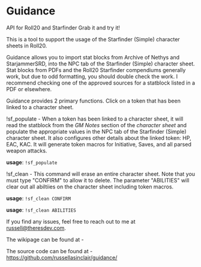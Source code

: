 # Guidance
API for Roll20 and Starfinder
Grab it and try it!

This is a tool to support the usage of the Starfinder (Simple) character sheets in Roll20. 

Guidance allows you to import stat blocks from Archive of Nethys and StarjammerSRD, into the NPC tab of the Starfinder (Simple) character sheet. Stat blocks from PDFs and the Roll20 Starfinder compendiums generally work, but due to odd formatting, you should double check the work. I recommend checking one of the approved sources for a statblock listed in a PDF or elsewhere.

Guidance provides 2 primary functions. Click on a token that has been linked to a character sheet.

!sf_populate - When a token has been linked to a character sheet, it will read the statblock from the *GM Notes* section of the *character sheet* and populate the appropriate values in the NPC tab of the Starfinder (Simple) character sheet. It also configures other details about the linked token: HP, EAC, KAC.  It will generate token macros for Initiative, Saves, and all parsed weapon attacks.
 
**usage**:  `!sf_populate`

!sf_clean - This command will erase an entire character sheet. Note that you must type "CONFIRM" to allow it to delete.  The parameter "ABILITIES" will clear out all abiltiies on the character sheet including token macros.

**usage**:  `!sf_clean CONFIRM`

**usage**:  `!sf_clean ABILITIES`


If you find any issues, feel free to reach out to me at russell@theresdev.com.

The wikipage can be found at - 

The source code can be found at - https://github.com/russellasinclair/guidance/
